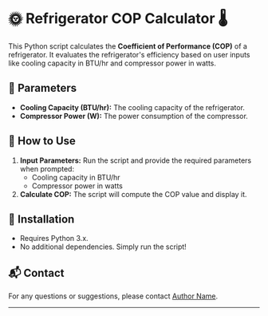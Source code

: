 # 🌞 Refrigerator COP Calculator 🌡️

This Python script calculates the **Coefficient of Performance (COP)** of a refrigerator. It evaluates the refrigerator's efficiency based on user inputs like cooling capacity in BTU/hr and compressor power in watts.

## 📝 Parameters
- **Cooling Capacity (BTU/hr):** The cooling capacity of the refrigerator.
- **Compressor Power (W):** The power consumption of the compressor.

## 🚀 How to Use
1. **Input Parameters:** Run the script and provide the required parameters when prompted:
   - Cooling capacity in BTU/hr
   - Compressor power in watts
2. **Calculate COP:** The script will compute the COP value and display it.

## 🔧 Installation
- Requires Python 3.x.
- No additional dependencies. Simply run the script!

## 📬 Contact
For any questions or suggestions, please contact [Author Name](mailto:author@example.com).

---

